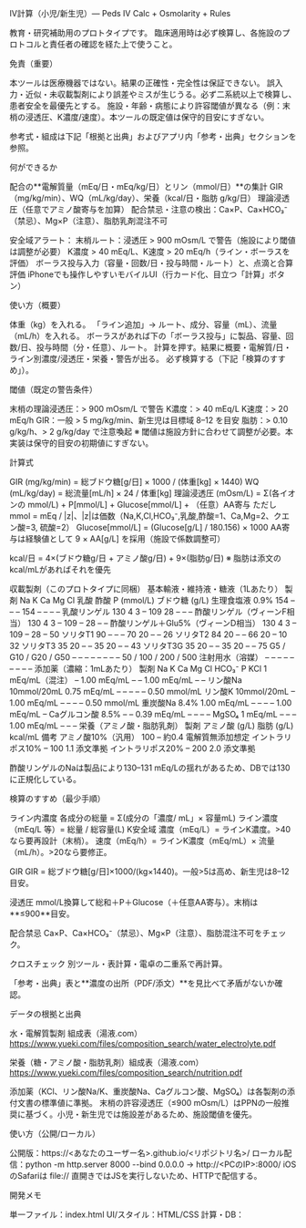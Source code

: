 IV計算（小児/新生児）— Peds IV Calc + Osmolarity + Rules

教育・研究補助用のプロトタイプです。
臨床適用時は必ず検算し、各施設のプロトコルと責任者の確認を経た上で使うこと。

免責（重要）

本ツールは医療機器ではない。結果の正確性・完全性は保証できない。
誤入力・近似・未収載製剤により誤差やミスが生じうる。必ず二系統以上で検算し、患者安全を最優先とする。
施設・年齢・病態により許容閾値が異なる（例：末梢の浸透圧、K濃度/速度）。本ツールの既定値は保守的目安にすぎない。

参考式・組成は下記「根拠と出典」およびアプリ内「参考・出典」セクションを参照。

何ができるか

配合の**電解質量（mEq/日・mEq/kg/日）とリン（mmol/日）**の集計
GIR（mg/kg/min）、WQ（mL/kg/day）、栄養（kcal/日・脂肪 g/kg/日）
理論浸透圧（任意でアミノ酸寄与を加算）
配合禁忌・注意の検出：Ca×P、Ca×HCO₃⁻（禁忌）、Mg×P（注意）、脂肪乳剤混注不可

安全域アラート：
末梢ルート：浸透圧 > 900 mOsm/L で警告（施設により閾値は調整が必要）
K濃度 > 40 mEq/L、K速度 > 20 mEq/h（ライン・ボーラスを評価）
ボーラス投与入力（容量・回数/日・投与時間・ルート）と、点滴と合算評価
iPhoneでも操作しやすいモバイルUI（行カード化、目立つ「計算」ボタン）

使い方（概要）

体重（kg）を入れる。
「ライン追加」→ ルート、成分、容量（mL）、流量（mL/h）を入れる。
ボーラスがあれば下の「ボーラス投与」に製品、容量、回数/日、投与時間（分・任意）、ルート。
計算を押す。結果に概要・電解質/日・ライン別濃度/浸透圧・栄養・警告が出る。
必ず検算する（下記「検算のすすめ」）。

閾値（既定の警告条件）

末梢の理論浸透圧：> 900 mOsm/L で警告
K濃度：> 40 mEq/L
K速度：> 20 mEq/h
GIR：一般 > 5 mg/kg/min、新生児は目標域 8–12 を目安
脂肪：> 0.10 g/kg/h、> 2 g/kg/day で注意喚起
※ 閾値は施設方針に合わせて調整が必要。本実装は保守的目安の初期値にすぎない。

計算式

GIR (mg/kg/min) = 総ブドウ糖[g/日] × 1000 / (体重[kg] × 1440)
WQ (mL/kg/day) = 総流量[mL/h] × 24 / 体重[kg]
理論浸透圧 (mOsm/L)
= Σ(各イオンの mmol/L) + P[mmol/L] + Glucose[mmol/L] + （任意）AA寄与
ただし mmol = mEq / |z|、|z|は価数（Na,K,Cl,HCO₃⁻,乳酸,酢酸=1、Ca,Mg=2、クエン酸=3, 硫酸=2）
Glucose[mmol/L] = (Glucose[g/L] / 180.156) × 1000
AA寄与は経験値として 9 × AA[g/L] を採用（施設で係数調整可）

kcal/日 = 4×(ブドウ糖g/日 + アミノ酸g/日) + 9×(脂肪g/日)
※ 脂肪は添文のkcal/mLがあればそれを優先

収載製剤（このプロトタイプに同梱）
基本輸液・維持液・糖液（1Lあたり）
製剤	Na	K	Ca	Mg	Cl	乳酸	酢酸	P (mmol/L)	ブドウ糖 (g/L)
生理食塩液 0.9%	154	–	–	–	154	–	–	–	–
乳酸リンゲル	130	4	3	–	109	28	–	–	–
酢酸リンゲル（ヴィーンF相当）	130	4	3	–	109	–	28	–	–
酢酸リンゲル＋Glu5%（ヴィーンD相当）	130	4	3	–	109	–	28	–	50
ソリタT1	90	–	–	–	70	20	–	–	26
ソリタT2	84	20	–	–	66	20	–	10	32
ソリタT3	35	20	–	–	35	20	–	–	43
ソリタT3G	35	20	–	–	35	20	–	–	75
G5 / G10 / G20 / G50	–	–	–	–	–	–	–	–	50 / 100 / 200 / 500
注射用水（溶媒）	–	–	–	–	–	–	–	–	–
添加薬（濃縮：1mLあたり）
製剤	Na	K	Ca	Mg	Cl	HCO₃⁻	P
KCl 1 mEq/mL（混注）	–	1.00 mEq/mL	–	–	1.00 mEq/mL	–	–
リン酸Na 10mmol/20mL	0.75 mEq/mL	–	–	–	–	–	0.50 mmol/mL
リン酸K 10mmol/20mL	–	1.00 mEq/mL	–	–	–	–	0.50 mmol/mL
重炭酸Na 8.4%	1.00 mEq/mL	–	–	–	–	1.00 mEq/mL	–
Caグルコン酸 8.5%	–	–	0.39 mEq/mL	–	–	–	–
MgSO₄ 1 mEq/mL	–	–	–	1.00 mEq/mL	–	–	–
栄養（アミノ酸・脂肪乳剤）
製剤	アミノ酸 (g/L)	脂肪 (g/L)	kcal/mL	備考
アミノ酸10%（汎用）	100	–	約0.4	電解質無添加想定
イントラリポス10%	–	100	1.1	添文準拠
イントラリポス20%	–	200	2.0	添文準拠

酢酸リンゲルのNaは製品により130–131 mEq/Lの揺れがあるため、DBでは130に正規化している。

検算のすすめ（最少手順）

ライン内濃度
各成分の総量 = Σ(成分の「濃度/ mL」× 容量mL)
ライン濃度（mEq/L 等）= 総量 / 総容量(L)
K安全域
濃度（mEq/L）= ラインK濃度。>40なら要再設計（末梢）。
速度（mEq/h）= ラインK濃度（mEq/mL）× 流量（mL/h）。>20なら要修正。

GIR
GIR = 総ブドウ糖[g/日]×1000/(kg×1440)。一般>5は高め、新生児は8–12目安。

浸透圧
mmol/L換算して総和＋P＋Glucose（＋任意AA寄与）。末梢は**≤900**目安。

配合禁忌
Ca×P、Ca×HCO₃⁻（禁忌）、Mg×P（注意）、脂肪混注不可をチェック。

クロスチェック
別ツール・表計算・電卓の二重系で再計算。

「参考・出典」表と**濃度の出所（PDF/添文）**を見比べて矛盾がないか確認。

データの根拠と出典

水・電解質製剤 組成表（湯液.com）
https://www.yueki.com/files/composition_search/water_electrolyte.pdf

栄養（糖・アミノ酸・脂肪乳剤）組成表（湯液.com）
https://www.yueki.com/files/composition_search/nutrition.pdf

添加薬（KCl、リン酸Na/K、重炭酸Na、Caグルコン酸、MgSO₄）は各製剤の添付文書の標準値に準拠。
末梢の許容浸透圧（≤900 mOsm/L）はPPNの一般推奨に基づく。小児・新生児では施設差があるため、施設閾値を優先。

使い方（公開/ローカル）

公開版：https://<あなたのユーザー名>.github.io/<リポジトリ名>/
ローカル配信：python -m http.server 8000 --bind 0.0.0.0 → http://<PCのIP>:8000/
iOSのSafariは file:// 直開きではJSを実行しないため、HTTPで配信する。

開発メモ

単一ファイル：index.html
UI/スタイル：HTML/CSS
計算・DB：<script type="py"> 内（PyScript/Pyodide）

主要関数：
build_db()：製剤DB（濃度・糖・P）
compute()：集計・警告
osmolarity()：理論浸透圧
製剤の追加方法：build_db() に Component(...) を追記（単位は mEq/mL, mmol/mL, g/mL を厳守）。
閾値の変更：PERIPHERAL_OSM_LIMIT, KCL_MAX_CONC, KCL_MAX_RATE, ほかの定数を修正。

既知の制限

PyScript/pyodideを初回ロードするため、初回表示が重い。
一部モバイル環境でスクロール中の再計算にラグが出る場合がある。
製剤名のバリエーション（ブランド名違い）は収載を簡略化。施設採用名に合わせてDB更新が必要。
アミノ酸の浸透圧寄与係数（初期値=9）は近似。施設の式に合わせて調整すべき。

コントリビュート

Issue：誤り報告・要望
Pull Request：
小さな差分（1機能/1修正）で送る
変更点、根拠（PDF/添文ページ）を必ず記載

計算影響がある場合は検算例を添付

ライセンスと責任

ライセンスはリポジトリの LICENSE を参照。
本ツールの利用によるいかなる結果に対しても、作者・貢献者は責任を負わない。臨床判断と最終責任は利用者にある。

連絡

バグ・提案・追加したい製剤があれば、Issueへ。

臨床現場のプロトコル差異に合わせた閾値プリセットの提案も歓迎する。
